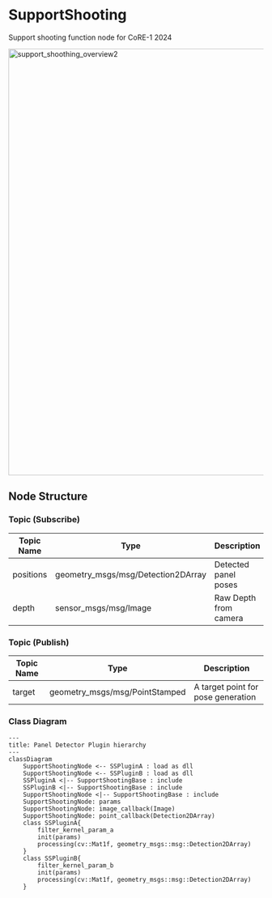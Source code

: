 # SupportShooting
Support shooting function node for CoRE-1 2024

<img width="843" alt="support_shoothing_overview2" src="https://github.com/StrayedCats/SupportShooting/assets/67567093/81527337-2ca7-424f-814e-6260d5305815">

## Node Structure

### Topic (Subscribe)

| Topic Name | Type | Description |
| --- | --- | --- |
| positions | geometry_msgs/msg/Detection2DArray | Detected panel poses |
| depth | sensor_msgs/msg/Image | Raw Depth from camera |

### Topic (Publish)

| Topic Name | Type | Description |
| --- | --- | --- |
| target | geometry_msgs/msg/PointStamped | A target point for pose generation |


### Class Diagram

```mermaid
---
title: Panel Detector Plugin hierarchy
---
classDiagram
    SupportShootingNode <-- SSPluginA : load as dll
    SupportShootingNode <-- SSPluginB : load as dll
    SSPluginA <|-- SupportShootingBase : include
    SSPluginB <|-- SupportShootingBase : include
    SupportShootingNode <|-- SupportShootingBase : include
    SupportShootingNode: params
    SupportShootingNode: image_callback(Image)
    SupportShootingNode: point_callback(Detection2DArray)
    class SSPluginA{
        filter_kernel_param_a
        init(params)
        processing(cv::Mat1f, geometry_msgs::msg::Detection2DArray)
    }
    class SSPluginB{
        filter_kernel_param_b
        init(params)
        processing(cv::Mat1f, geometry_msgs::msg::Detection2DArray)
    }

